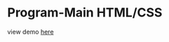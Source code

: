 # Program-Main HTML/CSS
view demo <a target="_blank" href="https://borgeee.github.io/program-main/">here</a>
